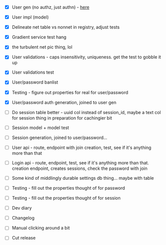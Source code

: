 - [x] User gen (no authz, just authn) - [here](https://cheatsheetseries.owasp.org/cheatsheets/Authentication_Cheat_Sheet.html)
- [x] User impl (model)
- [x] Delineate net table vs nonnet in registry, adjust tests
- [x] Gradient service test hang

- [x] the turbulent net pic thing, lol

- [x] User validations - caps insensitivity, uniqueness. get the test to gobble it up
- [x] User validations test
- [x] User/password banlist
- [x] Testing - figure out properties for real for user/password
- [x] User/password auth generation, joined to user gen

- [ ] Do session table better - uuid col instead of session\_id, maybe a text col for session thing in preparation for cachingier bit
- [ ] Session model + model test
- [ ] Session generation, joined to user/password...

- [ ] User api - route, endpoint with join creation, test, see if it's anything more than that
- [ ] Login api - route, endpoint, test, see if it's anything more than that. creation endpoint, creates sessions, check the password with join
- [ ] Some kind of middlingly durable settings db thing... maybe with table
- [ ] Testing - fill out the properties thought of for password
- [ ] Testing - fill out the properties thought of for session

- [ ] Dev diary
- [ ] Changelog
- [ ] Manual clicking around a bit
- [ ] Cut release
